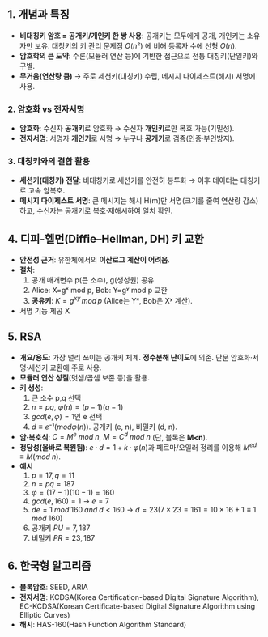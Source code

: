 ## 1. 개념과 특징

- **비대칭키 암호 = 공개키/개인키 한 쌍 사용**: 공개키는 모두에게 공개, 개인키는 소유자만 보유. 대칭키의 키 관리 문제점 $O(n²)$ 에 비해 등록자 수에 선형 $O(n)$.
- **암호학의 큰 도약**: 수론(모듈러 연산 등)에 기반한 접근으로 전통 대칭키(단일키)와 구별.
- **무거움(연산량 큼)** → 주로 세션키(대칭키) 수립, 메시지 다이제스트(해시) 서명에 사용.

### 2. 암호화 vs 전자서명

- **암호화**: 수신자 **공개키**로 암호화 → 수신자 **개인키**로만 복호 가능(기밀성).
- **전자서명**: 서명자 **개인키**로 서명 → 누구나 **공개키**로 검증(인증·부인방지).

### 3. 대칭키와의 결합 활용

- **세션키(대칭키) 전달**: 비대칭키로 세션키를 안전히 봉투화 → 이후 데이터는 대칭키로 고속 암복호.
- **메시지 다이제스트 서명**: 큰 메시지는 해시 H(m)만 서명(크기를 줄여 연산량 감소)하고, 수신자는 공개키로 복호·재해시하여 일치 확인.

## 4. 디피-헬먼(Diffie–Hellman, DH) 키 교환

- **안전성 근거**: 유한체에서의 **이산로그 계산이 어려움**.
- **절차**: 
	1. 공개 매개변수 p(큰 소수), g(생성원) 공유
	2. Alice: X=gˣ mod p, Bob: Y=gʸ mod p 교환
	3. **공유키**: $K=g^{xy} \, mod \, p$ (Alice는 Yˣ, Bob은 Xʸ 계산).
- 서명 기능 제공 X

## 5. RSA

- **개요/용도**: 가장 널리 쓰이는 공개키 체계. **정수분해 난이도**에 의존. 단문 암호화·서명·세션키 교환에 주로 사용.
- **모듈러 연산 성질**(덧셈/곱셈 보존 등)을 활용.
- **키 생성**:
	1. 큰 소수 p,q 선택
	2. $n=pq$, $φ(n)=(p−1)(q−1)$
	3. $gcd(e,φ)=1$인 e 선택
	4. $d≡e⁻¹(mod φ(n))$. 공개키 (e, n), 비밀키 (d, n).
- **암·복호식**: $C=M^e \; mod \; n$, $M=C^d \; mod \; n$ (단, 블록은 **M<n**).
- **정당성(올바로 복원됨)**: $e·d=1+k·φ(n)$과 페르마/오일러 정리를 이용해 $M^{ed} ≡ M (mod \; n)$.
- **예시**
	1. $p=17, q=11$
	2. $n = pq = 187$
	3. $φ = (17-1)(10-1) = 160$
	4. $gcd(e, 160) = 1$ → $e=7$
	5. $de=1 \; mod \; 160 \; and \; d < 160$ → $d=23(7 \times 23 = 161 = 10 \times 16+1 ≡ 1 \; mod \; 160)$
	6. 공개키 $PU = {7, 187}$
	7. 비밀키 $PR = {23, 187}$

## 6. 한국형 알고리즘

- **블록암호**: SEED, ARIA
- **전자서명**: KCDSA(Korea Certification-based Digital Signature Algorithm), EC-KCDSA(Korean Certificate-based Digital Signature Algorithm using Elliptic Curves)
- **해시**: HAS-160(Hash Function Algorithm Standard)